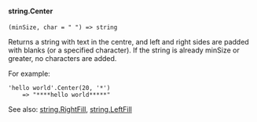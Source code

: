 #### string.Center

``` suneido
(minSize, char = " ") => string
```

Returns a string with text in the centre, and left and right sides are padded with blanks (or a specified character). If the string is already minSize or greater, no characters are added.

For example:

``` suneido
'hello world'.Center(20, '*')
    => "****hello world*****"
```

See also:
[string.RightFill](<string.RightFill.md>),
[string.LeftFill](<string.LeftFill.md>)